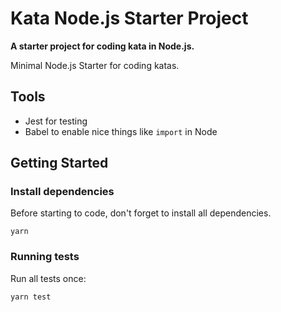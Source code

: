 # Kata Node.js Starter Project

__A starter project for coding kata in Node.js.__

Minimal Node.js Starter for coding katas.

## Tools
- Jest for testing
- Babel to enable nice things like `import` in Node

## Getting Started

### Install dependencies

Before starting to code, don't forget to install all dependencies.

```shell
yarn
```

### Running tests

Run all tests once:

```shell
yarn test
```
